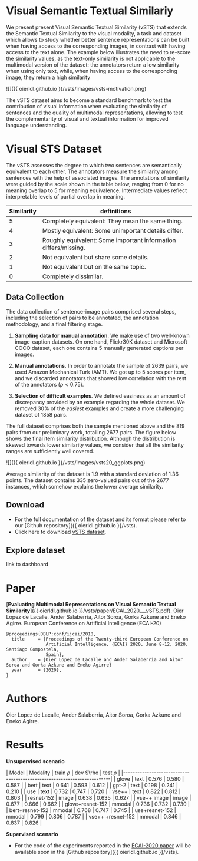 # Visual Semantic Textual Similariy

We present present Visual Semantic Textual Similarity (vSTS) that extends
the Semantic Textual Similarity to the visual modality, a task and dataset
which allows to study whether better sentence representations can be
built when having access to the corresponding images, in contrast with
having access to the text alone. The example below illustrates the
need to re-score the similarity values, as the text-only similarity is
not applicable to the multimodal version of the dataset: the
annotators return a low similarity when using only text, while, when
having access to the corresponding image, they return a high
similarity

![]({{ oierldl.github.io }}/vsts/images/vsts-motivation.png)


The vSTS dataset aims to become a standard benchmark to test the
contribution of visual information when evaluating the similarity of
sentences and the quality of multimodal representations, allowing to
test the complementarity of visual and textual information for
improved language understanding.


# Visual STS Dataset

The vSTS assesses the degree to which two sentences are semantically
equivalent to each other. The annotators measure the similarity among
sentences with the help of associated images. The annotations of
similarity were guided by the scale shown in the table below,
ranging from 0 for no meaning overlap to 5 for meaning
equivalence. Intermediate values reflect interpretable levels of
partial overlap in meaning.


|Similarity | definitions|
|-----------|------------|
| 5 | Completely equivalent: They mean the same thing. |
| 4 | Mostly equivalent: Some unimportant details differ. |
| 3 | Roughly equivalent: Some important information differs/missing. |
| 2 | Not equivalent but share some details. |
| 1 | Not equivalent but on the same topic. |
| 0 | Completely dissimilar. |


## Data Collection

The data collection of sentence-image pairs comprised several steps,
including the selection of pairs to be annotated, the annotation
methodology, and a final filtering stage.

1. __Sampling data for manual annotation__. We make use of two
well-known image-caption datasets. On one hand, Flickr30K dataset and
Microsoft COCO dataset, each one contains 5 manually generated
captions per images.

2. __Manual annotations__. In order to annotate the sample of 2639
pairs, we used Amazon Mechanical Turk (AMT). We got up to 5 scores per
item, and we discarded annotators that showed low correlation with the
rest of the annotators ($\rho < 0.75$).

3. __Selection of difficult examples__. We defined easiness as an
amount of discrepancy provided by an example regarding the whole
dataset. We removed 30\% of the _easiest_ examples and create a more
challenging dataset of 1858 pairs.


The full dataset comprises both the sample mentioned above and the 819
pairs from our preliminary work, totalling 2677 pairs. The figure
below shows the final item similarity distribution. Although the
distribution is skewed towards lower similarity values, we consider
that all the similarity ranges are sufficiently well covered.


![]({{ oierldl.github.io }}/vsts/images/vsts20_ggplots.png)


Average similarity of the dataset is 1.9 with a standard deviation
of 1.36 points. The dataset contains 335 zero-valued pairs out of
the 2677 instances, which somehow explains the lower average
similarity. 

## Download 

- For the full documentation of the dataset and its format please refer to our [Github repository]({{ oierldl.github.io }}/vsts).
- Click here to download [vSTS dataset](http://ixa2.si.ehu.eus/~jibloleo/visual_sts.v2.0.tar.gz).

## Explore dataset 

link to dashboard

# Paper

[__Evaluating Multimodal Representations on Visual Semantic Textual Similarity__]({{ oierldl.github.io }}/vsts/paper/ECAI_2020___vSTS.pdf). 
Oier Lopez de Lacalle, Ander Salaberria, Aitor Soroa, Gorka Azkune and Eneko Agirre.
European Conference on Artificial Intelligence (ECAI-20)


```
@proceedings{DBLP:conf/ijcai/2018,
  title     = {Proceedings of the Twenty-third European Conference on
               Artificial Intelligence, {ECAI} 2020, June 8-12, 2020, Santiago Compostela,
               Spain},
  author    = {Oier Lopez de Lacalle and Ander Salaberria and Aitor Soroa and Gorka Azkune and Eneko Agirre}
  year      = {2020},
}
```

# Authors

Oier Lopez de Lacalle, Ander Salaberria, Aitor Soroa, Gorka Azkune and Eneko Agirre. 


# Results

**Unsupervised scenario**

| Model             | Modality | train $\rho$  | dev $\rho | test $\rho$ |
|------------------------------------------------------------------------|
| glove             | text     | 0.576         |  0.580    | 0.587       |
| bert              | text     | 0.641         |  0.593    | 0.612       |
| gpt-2             | text     | 0.198         |  0.241    | 0.210       |
| use               | text     | 0.732         |  0.747    | 0.720       |
| vse++             | text     | 0.822         |  0.812    | 0.803       |
| resnet-152        | image    | 0.638         |  0.635    | 0.627       |
| vse++ image       | image    | 0.677         |  0.666    | 0.662       |
| glove+resnet-152  | mmodal   | 0.736         | 0.732     | 0.730       |
| bert+resnet-152   | mmodal   | 0.768         | 0.747     | 0.745       |
| use+resnet-152    | mmodal   | 0.799         | 0.806     | 0.787       |
| vse++ +resnet-152 | mmodal   | 0.846         | 0.837     | 0.826       |



**Supervised scenario**




- For the code of the experiments reported in the [ECAI-2020 paper](#Paper) will be available soon in the [Github repository]({{ oierldl.github.io }}/vsts).